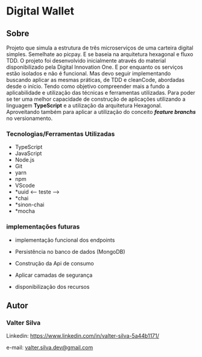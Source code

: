 # Digital Wallet

## Sobre

Projeto que simula a estrutura de três microserviços de uma carteira digital simples.
Semelhate ao picpay. E se baseia na arquitetura hexagonal e fluxo TDD.
O projeto foi desenvolvido inicialmente através do material disponibilizado
 pela Digital Innovation One. E por enquanto os serviços estão isolados e não é funcional.
 Mas devo seguir implementando buscando aplicar as mesmas práticas, de TDD
e cleanCode, abordadas desde o início.
Tendo como objetivo compreender mais a fundo a aplicabilidade e utilização das técnicas
e ferramentas utilizadas.
Para poder se ter uma melhor capacidade de construção de aplicações
utilizando a linguagem **TypeScript** e a utilização da arquitetura Hexagonal.
Aproveitando também para aplicar a utilização do conceito **_feature branchs_** no versionamento.

### Tecnologias/Ferramentas Utilizadas

- TypeScript
- JavaScript
- Node.js
- Git
- yarn
- npm
- VScode
- *uuid
<-- teste -->
- *chai
- *sinon-chai
- *mocha

### implementações futuras

- implementação funcional dos endpoints
- Persistência no banco de dados (MongoDB)

- Construção da Api de consumo
- Aplicar camadas de segurança
- disponibilização dos recursos

## Autor

### Valter Silva

Linkedin:
<https://www.linkedin.com/in/valter-silva-5a44b1171/>

e-mail: valter.silva.dev@gmail.com
